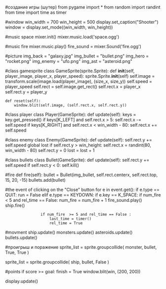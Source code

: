 #создание игры (шутер)
from pygame import *
from random import randint
from time import time as timer

#window
win_width = 700
win_height = 500
display.set_caption("Shooter")
window = display.set_mode((win_width, win_height))

#music space
mixer.init()
mixer.music.load('space.ogg')

#music fire
mixer.music.play()
fire_sound = mixer.Sound('fire.ogg')

#picture
img_back = "galaxy.jpg" 
img_bullet = "bullet.png" 
img_hero = "rocket.png" 
img_enemy = "ufo.png" 
img_ast = "asteroid.png" 

#class gamesprite
class GameSprite(sprite.Sprite):
    def __init__(self, player_image, player_x, player_speed):
        sprite.Sprite.__init__(self)
        self.image = transform.scale(image.load(player_image), (size_x, size_y))
        self.speed = player_speed
        self.rect = self.image.get_rect()
        self.rect.x = player_x
        self.rect.y = player_y

    def reset(self):
        window.blit(self.image, (self.rect.x, self.rect.y))

#class player
class Player(GameSprite):
    def update(self):
        keys = key.get_pressed()
        if keys[K_LEFT] and self.rect.x > 5:
            self.rect.x -= self.speed
        if keys[K_RIGHT] and self.rect.x < win_width - 80:
            self.rect.x += self.speed

#class enemy
class Enemy(GameSprite):
    def update(self):
        self.rect.y += self.speed
        global lost
        if self.rect.y > win_height:
            self.rect.x = randint(80, win_width - 80)
            self.rect.y = 0
            lost = lost + 1


#class bullets
class Bullet(GameSprite):
    def update(self):
        self.rect.y += self.speed
        if self.rect.y < 0:
            self.kill()

#fire
def fire(self):
    bullet = Bullet(img_bullet, self.rect.centerx, self.rect.top, 15, 20, -15)
    bullets.add(bullet)

#the event of clicking on the "Close" button
    for e in event.get():
        if e.type == QUIT:
            run = False
        elif e.type == KEYDOWN:
            if e.key == K_SPACE:
                if num_fire < 5 and rel_time == False:
                    num_fire = num_fire + 1
                    fire_sound.play()
                    ship.fire()
                    
                    if num_fire  >= 5 and rel_time == False : 
                        last_time = timer() 
                        rel_time = True 

#movment
ship.update()
monsters.update()
asteroids.update()
bullets.update()

#проигрыш и поражение
sprite_list = sprite.groupcollide(
    monster, bullet, True, True
)

sprite_list = sprite.groupcollide(
    ship, bullet, False
)

#points
if score >= goal:
    finish = True
    window.blit(win, (200, 200))

display.update()
